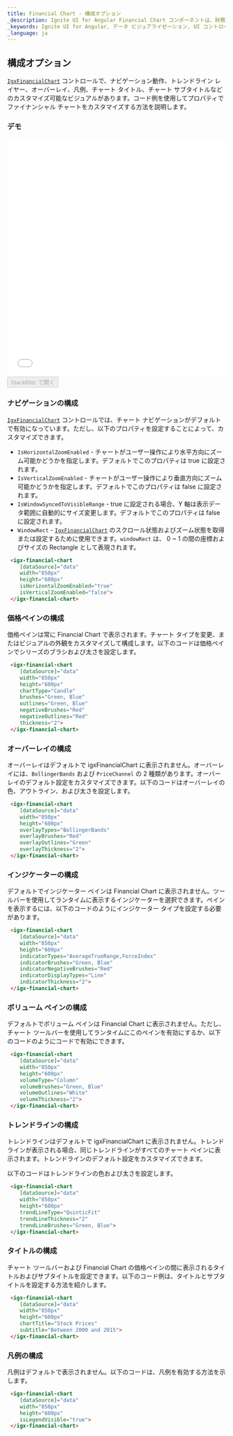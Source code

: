 ```yaml
---
title: Financial Chart - 構成オプション
_description: Ignite UI for Angular Financial Chart コンポーネントは、財務データを表示するタッチ対応、高いパフォーマンス、軽量なチャート コントロールです。
_keywords: Ignite UI for Angular, データ ビジュアライゼーション, UI コントロール, Angular ウィジェット, web ウィジェット, UI ウィジェット, Angular, ネイティブ Angular コンポーネント スィート, ネイティブ Angular コントロール, ネイティブ Angular コンポーネント ライブラリ, Angular Chart コンポーネント, Angular Financial Chart コンポーネント, Angular Chart コントロール, Angular Financial Chart コントロール
_language: ja
---
```


## 構成オプション

[`IgxFinancialChart`](/angular-apis/typescript/latest/classes/igxfinancialchart.html) コントロールで、ナビゲーション動作、トレンドライン レイヤー、オーバーレイ、凡例、チャート タイトル、チャート サブタイトルなどのカスタマイズ可能なビジュアルがあります。コード例を使用してプロパティでファイナンシャル チャートをカスタマイズする方法を説明します。

### デモ

<div class="sample-container loading" style="height: 550px">
    <iframe id="financial-chart-trendlines-iframe" src='{environment:demosBaseUrl}/charts/financial-chart-trendlines' width="100%" height="100%" seamless frameBorder="0" onload="onXPlatSampleIframeContentLoaded(this);"></iframe>
</div>
<div>
    <button data-localize="stackblitz" disabled class="stackblitz-btn"   data-iframe-id="financial-chart-trendlines-iframe" data-demos-base-url="{environment:demosBaseUrl}">StackBlitz で開く
    </button>
</div>

<div class="divider--half"></div>

### ナビゲーションの構成

[`IgxFinancialChart`](/angular-apis/typescript/latest/classes/igxfinancialchart.html) コントロールでは、チャート ナビゲーションがデフォルトで有効になっています。ただし、以下のプロパティを設定することによって、カスタマイズできます。

-   `IsHorizontalZoomEnabled` - チャートがユーザー操作により水平方向にズーム可能かどうかを指定します。デフォルトでこのプロパティは true に設定されます。
-   `IsVerticalZoomEnabled` - チャートがユーザー操作により垂直方向にズーム可能かどうかを指定します。デフォルトでこのプロパティは false に設定されます。
-   `IsWindowSyncedToVisibleRange` - true に設定される場合、Y 軸は表示データ範囲に自動的にサイズ変更します。デフォルトでこのプロパティは false に設定されます。
-   `WindowRect` - [`IgxFinancialChart`](/angular-apis/typescript/latest/classes/igxfinancialchart.html) のスクロール状態およびズーム状態を取得または設定するために使用できます。`windowRect` は、 0 ~ 1 の間の座標およびサイズの Rectangle として表現されます。

```html
 <igx-financial-chart
    [dataSource]="data"
    width="850px"
    height="600px"
    isHorizontalZoomEnabled="true"
    isVerticalZoomEnabled="false">
 </igx-financial-chart>
```

### 価格ペインの構成

価格ペインは常に Financial Chart で表示されます。チャート タイプを変更、またはビジュアルの外観をカスタマイズして構成します。以下のコードは価格ペインでシリーズのブラシおよび太さを設定します。

```html
 <igx-financial-chart
    [dataSource]="data"
    width="850px"
    height="600px"
    chartType="Candle"
    brushes="Green, Blue"
    outlines="Green, Blue"
    negativeBrushes="Red"
    negativeOutlines="Red"
    thickness="2">
 </igx-financial-chart>
```

### オーバーレイの構成

オーバーレイはデフォルトで igxFinancialChart に表示されません。オーバーレイには、`BollingerBands` および `PriceChannel` の 2 種類があります。オーバーレイのデフォルト設定をカスタマイズできます。以下のコードはオーバーレイの色、アウトライン、および太さを設定します。

```html
 <igx-financial-chart
    [dataSource]="data"
    width="850px"
    height="600px"
    overlayTypes="BollingerBands"
    overlayBrushes="Red"
    overlayOutlines="Green"
    overlayThickness="2">
 </igx-financial-chart>
```

### インジケーターの構成

デフォルトでインジケーター ペインは Financial Chart に表示されません。ツールバーを使用してランタイムに表示するインジケーターを選択できます。ペインを表示するには、以下のコードのようにインジケーター タイプを設定する必要があります。

```html
 <igx-financial-chart
    [dataSource]="data"
    width="850px"
    height="600px"
    indicatorTypes="AverageTrueRange,ForceIndex"
    indicatorBrushes="Green, Blue"
    indicatorNegativeBrushes="Red"
    indicatorDisplayTypes="Line"
    indicatorThickness="2">
 </igx-financial-chart>
```

### ボリューム ペインの構成

デフォルトでボリューム ペインは Financial Chart に表示されません。ただし、チャート ツールバーを使用してランタイムにこのペインを有効にするか、以下のコードのようにコードで有効にできます。

```html
 <igx-financial-chart
    [dataSource]="data"
    width="850px"
    height="600px"
    volumeType="Column"
    volumeBrushes="Green, Blue"
    volumeOutlines="White"
    volumeThickness="2">
 </igx-financial-chart>
```

### トレンドラインの構成

トレンドラインはデフォルトで igxFinancialChart に表示されません。トレンドラインが表示される場合、同じトレンドラインがすべてのチャート ペインに表示されます。トレンドラインのデフォルト設定をカスタマイズできます。

以下のコードはトレンドラインの色および太さを設定します。

```html
 <igx-financial-chart
    [dataSource]="data"
    width="850px"
    height="600px"
    trendLineType="QuinticFit"
	trendLineThickness="2"
    trendLineBrushes="Green, Blue">
 </igx-financial-chart>
```

### タイトルの構成

チャート ツールバーおよび Financial Chart の価格ペインの間に表示されるタイトルおよびサブタイトルを設定できます。以下のコード例は、タイトルとサブタイトルを設定する方法を紹介します。

```html
 <igx-financial-chart
    [dataSource]="data"
    width="850px"
    height="600px"
    chartTitle="Stock Prices"
    subtitle="Between 2000 and 2015">
 </igx-financial-chart>
```

### 凡例の構成

凡例はデフォルトで表示されません。以下のコードは、凡例を有効する方法を示します。

```html
 <igx-financial-chart
    [dataSource]="data"
    width="850px"
    height="600px"
    isLegendVisible="true">
 </igx-financial-chart>
```

